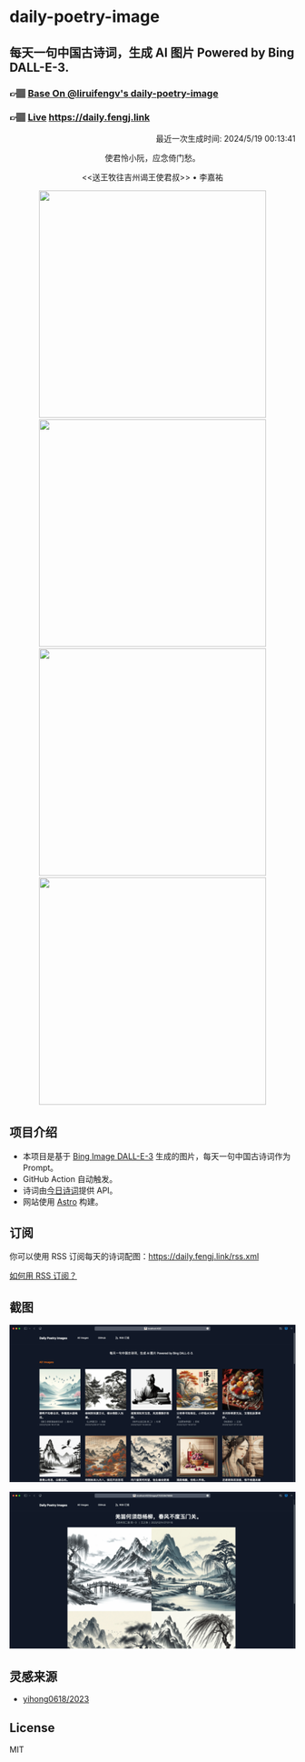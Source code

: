 
# daily-poetry-image

## 每天一句中国古诗词，生成 AI 图片 Powered by Bing DALL-E-3.

### 👉🏽 [Base On @liruifengv's daily-poetry-image](https://github.com/liruifengv/daily-poetry-image)

### 👉🏽 [Live](https://daily.fengj.link) https://daily.fengj.link

<p align="right">
  最近一次生成时间: 2024/5/19 00:13:41
</p>
<p align="center">
使君怜小阮，应念倚门愁。
</p>
<p align="center">
<<送王牧往吉州谒王使君叔>> • 李嘉祐
</p>
<p align="center">
<img src="https://tse3.mm.bing.net/th/id/OIG1.GX0tZ2BMcJUnEfXIc7Rv" height="400" width="400" />
<img src="https://tse3.mm.bing.net/th/id/OIG1.XHskfRlQ4TcfL7QfHFzP" height="400" width="400" />
<img src="https://tse4.mm.bing.net/th/id/OIG1.Ejizlk5BN9aK18TocL9B" height="400" width="400" />
<img src="https://tse1.mm.bing.net/th/id/OIG1.U20v3FBWATklE6Cjyg_H" height="400" width="400" />
</p>

## 项目介绍

-   本项目是基于 [Bing Image DALL-E-3](https://www.bing.com/images/create) 生成的图片，每天一句中国古诗词作为 Prompt。
-   GitHub Action 自动触发。
-   诗词由[今日诗词](https://www.jinrishici.com/)提供 API。
-   网站使用 [Astro](https://astro.build) 构建。

## 订阅

你可以使用 RSS 订阅每天的诗词配图：https://daily.fengj.link/rss.xml

[如何用 RSS 订阅？](https://zhuanlan.zhihu.com/p/55026716)

## 截图

![图片列表](./screenshots/Snipaste_2023-12-28_21-00-26.png)

![图片详情](./screenshots/Snipaste_2023-12-28_21-00-53.png)

## 灵感来源

-   [yihong0618/2023](https://github.com/yihong0618/2023)

## License

MIT

